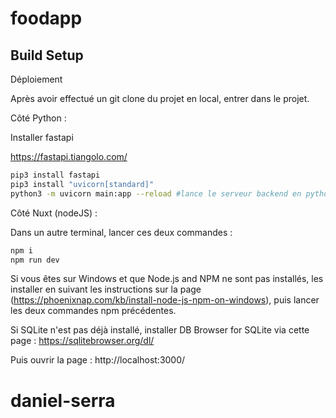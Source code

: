 # foodapp

## Build Setup


Déploiement

Après avoir effectué un git clone du projet en local, entrer dans le projet.


Côté Python :

Installer fastapi 

https://fastapi.tiangolo.com/

```bash
pip3 install fastapi
pip3 install "uvicorn[standard]"
python3 -m uvicorn main:app --reload #lance le serveur backend en python
```


Côté Nuxt (nodeJS) :

Dans un autre terminal, lancer ces deux commandes :
```bash
npm i
npm run dev
```
Si vous êtes sur Windows et que Node.js and NPM ne sont pas installés, les installer en suivant les instructions sur la page (https://phoenixnap.com/kb/install-node-js-npm-on-windows), puis lancer les deux commandes npm précédentes.


Si SQLite n'est pas déjà installé, installer DB Browser for SQLite via cette page : https://sqlitebrowser.org/dl/


Puis ouvrir la page :
http://localhost:3000/

# daniel-serra
